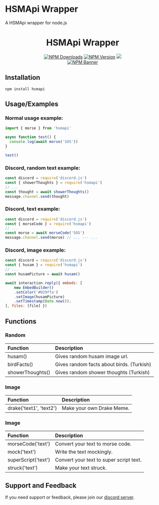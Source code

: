 # HSMApi Wrapper

A HSMApi wrapper for node.js
<div  align="center">
	<h1>HSMApi Wrapper</h1>
	<div>
		<a href="https://www.npmjs.com/package/hsmapi"><img src="https://img.shields.io/npm/dt/hsmapi?style=for-the-badge&logo=npm" alt="NPM Downloads" /></a>
		<a href="https://www.npmjs.com/package/hsmapi"><img src="https://img.shields.io/npm/v/hsmapi?style=for-the-badge&logo=npm" alt="NPM Version" /></a>
		<a href="https://api.hsmsoftware.com/v1/"><img src="https://img.shields.io/uptimerobot/status/m796377643-4c5e3892654c0f6ddb39c463?up_message=online&style=for-the-badge&label=API%20STATUS" /></a>
	</div>
	<div>
		<a href="https://www.npmjs.com/package/hsmapi"><img src="https://nodei.co/npm/hsmapi.png?downloads=true" alt="NPM Banner"></a>
	</div>
</div>

## Installation
`npm install hsmapi`

## Usage/Examples

### Normal usage example:
```javascript
import { morse } from 'hsmapi'

async function test() {
  console.log(await morse('SOS'))
}

test()
```

### Discord, random text example:
```javascript
const discord = require('discord.js')
const { showerThoughts } = require('hsmapi')
// ...
const thought = await showerThoughts()
message.channel.send(thought)
```

### Discord, text example:
```javascript
const discord = require('discord.js')
const { morseCode } = require('hsmapi')
// ...
const morse = await morseCode('SOS')
message.channel.send(morse) // ... --- ...
```

### Discord, image example:
```javascript
const discord = require('discord.js')
const { husam } = require('hsmapi')
// ...
const husamPicture = await husam()

await interaction.reply({ embeds: [
    new EmbedBuilder()
    .setColor('#029ffa')
    .setImage(husamPicture)
    .setTimestamp(Date.now());
], files: [file] })
```

## Functions

### Random

| Function | Description                |
| :-------- | :------------------------- |
| husam() | Gives random husam image url. |
| birdFacts() | Gives random facts about birds. (Turkish) |
| showerThoughts() | Gives random shower thoughts (Turkish) |

### Image
| Function | Description                |
| :-------- | :------------------------- |
| drake('text1', 'text2') | Make your own Drake Meme. |

### Image
| Function | Description                |
| :-------- | :------------------------- |
| morseCode('text') | Convert your text to morse code. |
| mock('text') | Write the text mockingly. |
| superScript('text') | Convert your text to super script text. |
| struck('text') | Make your text struck. |


## Support and Feedback

If you need support or feedback, please join our [discord server](https://hsmsoftware.com/birdheaven).

  